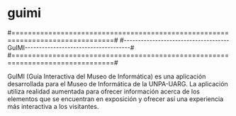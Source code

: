 # guimi
#===============================================================================#
#-------------------------------------GuIMI-------------------------------------#
#===============================================================================#

GuIMI (Guía Interactiva del Museo de Informática) es una aplicación desarrollada 
para el Museo de Informática de la UNPA-UARG. 
La aplicación utiliza realidad aumentada para ofrecer información acerca de los
elementos que se encuentran en exposición y ofrecer así una experiencia más 
interactiva a los visitantes. 
